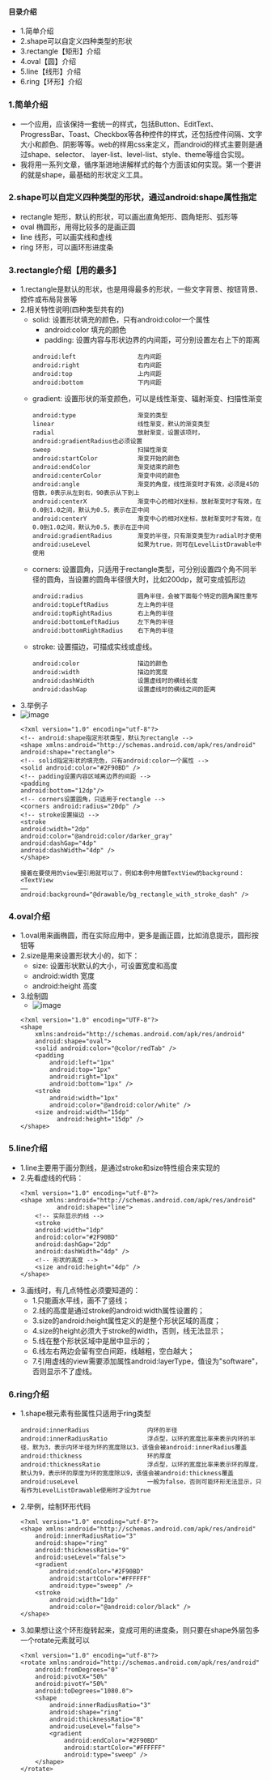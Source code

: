 #### 目录介绍
- 1.简单介绍
- 2.shape可以自定义四种类型的形状
- 3.rectangle【矩形】介绍
- 4.oval【圆】介绍
- 5.line【线形】介绍
- 6.ring【环形】介绍


### 1.简单介绍
- 一个应用，应该保持一套统一的样式，包括Button、EditText、ProgressBar、Toast、Checkbox等各种控件的样式，还包括控件间隔、文字大小和颜色、阴影等等。web的样用css来定义，而android的样式主要则是通过shape、selector、 layer-list、level-list、style、theme等组合实现。   
- 我将用一系列文章，循序渐进地讲解样式的每个方面该如何实现。第一个要讲的就是shape，最基础的形状定义工具。



### 2.shape可以自定义四种类型的形状，通过android:shape属性指定
* rectangle         矩形，默认的形状，可以画出直角矩形、圆角矩形、弧形等
* oval              椭圆形，用得比较多的是画正圆
* line              线形，可以画实线和虚线
* ring              环形，可以画环形进度条



### 3.rectangle介绍【用的最多】
- 1.rectangle是默认的形状，也是用得最多的形状，一些文字背景、按钮背景、控件或布局背景等
- 2.相关特性说明(四种类型共有的)
    - solid: 设置形状填充的颜色，只有android:color一个属性
        - android:color                      填充的颜色
        - padding: 设置内容与形状边界的内间距，可分别设置左右上下的距离  
        ```
        android:left                 左内间距
        android:right                右内间距
        android:top                  上内间距
        android:bottom               下内间距
        ```
    - gradient: 设置形状的渐变颜色，可以是线性渐变、辐射渐变、扫描性渐变
        ```
        android:type                 渐变的类型
        linear                       线性渐变，默认的渐变类型
        radial                       放射渐变，设置该项时，android:gradientRadius也必须设置
        sweep                        扫描性渐变
        android:startColor           渐变开始的颜色
        android:endColor             渐变结束的颜色
        android:centerColor          渐变中间的颜色
        android:angle                渐变的角度，线性渐变时才有效，必须是45的倍数，0表示从左到右，90表示从下到上
        android:centerX              渐变中心的相对X坐标，放射渐变时才有效，在0.0到1.0之间，默认为0.5，表示在正中间
        android:centerY              渐变中心的相对X坐标，放射渐变时才有效，在0.0到1.0之间，默认为0.5，表示在正中间
        android:gradientRadius       渐变的半径，只有渐变类型为radial时才使用
        android:useLevel             如果为true，则可在LevelListDrawable中使用
        ```
    - corners: 设置圆角，只适用于rectangle类型，可分别设置四个角不同半径的圆角，当设置的圆角半径很大时，比如200dp，就可变成弧形边
        ```
        android:radius               圆角半径，会被下面每个特定的圆角属性重写
        android:topLeftRadius        左上角的半径
        android:topRightRadius       右上角的半径
        android:bottomLeftRadius     左下角的半径
        android:bottomRightRadius    右下角的半径
        ```
    - stroke: 设置描边，可描成实线或虚线。
        ```
        android:color                描边的颜色
        android:width                描边的宽度
        android:dashWidth            设置虚线时的横线长度
        android:dashGap              设置虚线时的横线之间的距离
        ```
- 3.举例子
- ![image](https://upload-images.jianshu.io/upload_images/4432347-32bba44ef39b00e0.png?imageMogr2/auto-orient/strip%7CimageView2/2/w/1240)
    ```
    <?xml version="1.0" encoding="utf-8"?>
    <!-- android:shape指定形状类型，默认为rectangle -->
    <shape xmlns:android="http://schemas.android.com/apk/res/android"
    android:shape="rectangle">
    <!-- solid指定形状的填充色，只有android:color一个属性 -->
    <solid android:color="#2F90BD" />
    <!-- padding设置内容区域离边界的间距 -->
    <padding
    android:bottom="12dp"/>
    <!-- corners设置圆角，只适用于rectangle -->
    <corners android:radius="20dp" />
    <!-- stroke设置描边 -->
    <stroke
    android:width="2dp"
    android:color="@android:color/darker_gray"
    android:dashGap="4dp"
    android:dashWidth="4dp" />
    </shape>
    
    接着在要使用的view里引用就可以了，例如本例中用做TextView的background：
    <TextView
    ……
    android:background="@drawable/bg_rectangle_with_stroke_dash" />
    ```



### 4.oval介绍
* 1.oval用来画椭圆，而在实际应用中，更多是画正圆，比如消息提示，圆形按钮等
* 2.size是用来设置形状大小的，如下：
    * size: 设置形状默认的大小，可设置宽度和高度
	* android:width 宽度
	* android:height 高度
* 3.绘制圆
	* ![image](https://upload-images.jianshu.io/upload_images/4432347-9623c9236dd90a22.png?imageMogr2/auto-orient/strip%7CimageView2/2/w/1240)
    ```
    <?xml version="1.0" encoding="UTF-8"?>
    <shape
        xmlns:android="http://schemas.android.com/apk/res/android"
        android:shape="oval">
        <solid android:color="@color/redTab" />
        <padding
            android:left="1px"
            android:top="1px"
            android:right="1px"
            android:bottom="1px" />
        <stroke
            android:width="1px"
            android:color="@android:color/white" />
        <size android:width="15dp"
              android:height="15dp" />
    </shape>
    ```

### 5.line介绍
- 1.line主要用于画分割线，是通过stroke和size特性组合来实现的
- 2.先看虚线的代码：
    ```
    <?xml version="1.0" encoding="utf-8"?>
    <shape xmlns:android="http://schemas.android.com/apk/res/android"
              android:shape="line">
        <!-- 实际显示的线 -->
        <stroke
        android:width="1dp"
        android:color="#2F90BD"
        android:dashGap="2dp"
        android:dashWidth="4dp" />
        <!-- 形状的高度 -->
        <size android:height="4dp" />
    </shape>
    ```
- 3.画线时，有几点特性必须要知道的：
    - 1.只能画水平线，画不了竖线；
    - 2.线的高度是通过stroke的android:width属性设置的；
    - 3.size的android:height属性定义的是整个形状区域的高度；
    - 4.size的height必须大于stroke的width，否则，线无法显示；
    - 5.线在整个形状区域中是居中显示的；
    - 6.线左右两边会留有空白间距，线越粗，空白越大；
    - 7.引用虚线的view需要添加属性android:layerType，值设为"software"，否则显示不了虚线。


### 6.ring介绍
- 1.shape根元素有些属性只适用于ring类型
    ```
    android:innerRadius                内环的半径
    android:innerRadiusRatio           浮点型，以环的宽度比率来表示内环的半径，默为3，表示内环半径为环的宽度除以3，该值会被android:innerRadius覆盖
    android:thickness                  环的厚度
    android:thicknessRatio             浮点型，以环的宽度比率来表示环的厚度，默认为9，表示环的厚度为环的宽度除以9，该值会被android:thickness覆盖
    android:useLevel                   一般为false，否则可能环形无法显示，只有作为LevelListDrawable使用时才设为true
    ```
- 2.举例，绘制环形代码
    ```
    <?xml version="1.0" encoding="utf-8"?>
    <shape xmlns:android="http://schemas.android.com/apk/res/android"
        android:innerRadiusRatio="3"
        android:shape="ring"
        android:thicknessRatio="9"
        android:useLevel="false">
        <gradient
            android:endColor="#2F90BD"
            android:startColor="#FFFFFF"
            android:type="sweep" />
        <stroke
            android:width="1dp"
            android:color="@android:color/black" />
    </shape>
    ```
- 3.如果想让这个环形旋转起来，变成可用的进度条，则只要在shape外层包多一个rotate元素就可以
    ```
    <?xml version="1.0" encoding="utf-8"?>
    <rotate xmlns:android="http://schemas.android.com/apk/res/android"
        android:fromDegrees="0"
        android:pivotX="50%"
        android:pivotY="50%"
        android:toDegrees="1080.0">
        <shape
            android:innerRadiusRatio="3"
            android:shape="ring"
            android:thicknessRatio="8"
            android:useLevel="false">
            <gradient
                android:endColor="#2F90BD"
                android:startColor="#FFFFFF"
                android:type="sweep" />
        </shape>
    </rotate>
    ```

